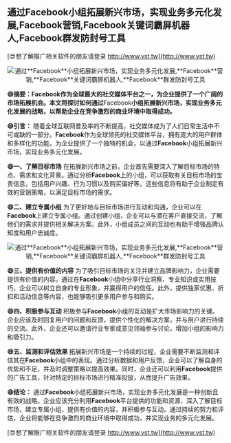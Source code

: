 ## **通过**Facebook**小组拓展新兴市场，实现业务多元化发展,**Facebook**营销,**Facebook**关键词霸屏机器人,**Facebook**群发防封号工具**

[😍想了解推广相关软件的朋友请登录 http://www.vst.tw](http://www.vst.tw)

 <center><img src="https://vst.tw/MP4/tuiguang/png/3.png" alt="通过**Facebook**小组拓展新兴市场，实现业务多元化发展,**Facebook**营销,**Facebook**关键词霸屏机器人,**Facebook**群发防封号工具"></center>

**😄摘要：**Facebook**作为全球最大的社交媒体平台之一，为企业提供了一个广阔的市场拓展机会。本文将探讨如何通过**Facebook**小组拓展新兴市场，实现业务多元化发展的战略，以帮助企业在竞争激烈的商业环境中取得成功。**

**😄引言：**
随着全球互联网普及率的不断提高，社交媒体成为了人们日常生活中不可或缺的一部分。**Facebook**作为全球领先的社交媒体平台，拥有庞大的用户群体和多样化的功能，为企业提供了一个独特的机会，以通过**Facebook**小组拓展新兴市场，实现业务多元化发展。

**😄一、了解目标市场**
在拓展新兴市场之前，企业首先需要深入了解目标市场的特点、需求和文化背景。通过分析**Facebook**上的小组，可以获取有关目标市场的宝贵信息，包括用户兴趣、行为习惯以及购买偏好等。这些信息将有助于企业制定有效的营销策略，以满足目标市场的需求。

**😄二、建立专属小组**
为了更好地与目标市场进行互动和沟通，企业可以在**Facebook**上建立专属小组。通过创建小组，企业可以与潜在客户直接交流，了解他们的需求并提供相关解决方案。此外，小组成员之间的互动也有助于增强品牌认知度和用户忠诚度。

 <center><img src="https://vst.tw/MP4/tuiguang/png/5.png" alt="通过**Facebook**小组拓展新兴市场，实现业务多元化发展,**Facebook**营销,**Facebook**关键词霸屏机器人,**Facebook**群发防封号工具"></center>

**😄三、提供有价值的内容**
为了吸引目标市场的关注并建立品牌影响力，企业需要提供有价值的内容。通过在**Facebook**小组中分享行业洞察、专业知识或实用技巧，企业可以树立自身的专业形象，并赢得用户的信任。此外，提供独家优惠、折扣和活动信息等内容，也能够吸引更多用户参与和购买。

**😄四、积极参与互动**
积极参与**Facebook**小组的互动是扩大市场影响力的关键。企业应该及时回复用户的问题和反馈，提供个性化的解决方案，并与用户进行持续的交流。此外，企业还可以邀请行业专家或意见领袖参与讨论，增加小组的影响力和吸引力。

**😄五、监测和评估效果**
拓展新兴市场是一个持续的过程，企业需要不断监测和评估其在**Facebook**小组中的表现。通过分析数据和用户反馈，企业可以了解自身的优势和不足，并及时调整策略以提高效果。同时，企业还可以利用**Facebook**提供的广告工具，针对特定的目标市场进行精准投放，从而提升广告效果。

**😄结论：**
通过**Facebook**小组拓展新兴市场，实现业务多元化发展是一种创新且有效的战略。企业应该充分利用**Facebook**平台提供的功能和资源，深入了解目标市场，建立专属小组，提供有价值的内容，并积极参与互动。通过持续的努力和评估，企业将能够在竞争激烈的商业环境中取得成功，并实现业务的多元化发展。

[😍想了解推广相关软件的朋友请登录 http://www.vst.tw](http://www.vst.tw)



